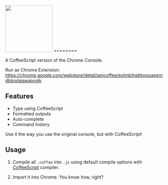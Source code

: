 <img height="150" src="https://raw.github.com/auiWorks/amCoffee/master/amCoffee/assets/images/logo.png" />
========

A CoffeeScript version of the Chrome Console.

Run as Chrome Extension:  
https://chrome.google.com/webstore/detail/amcoffee/eohnbihebhopoapemdbbodaiaagpogik

Features
--------

* Type using CoffeeScript
* Formatted outputs
* Auto-complete
* Command history

Use it the way you use the original console, but with CoffeeScript!

Usage
-----

1. Compile all `.coffee` into `.js` using default compile options
with [CoffeeScript](http://coffeescript.org/) compiler.

2. Import it into Chrome. You know how, right?
